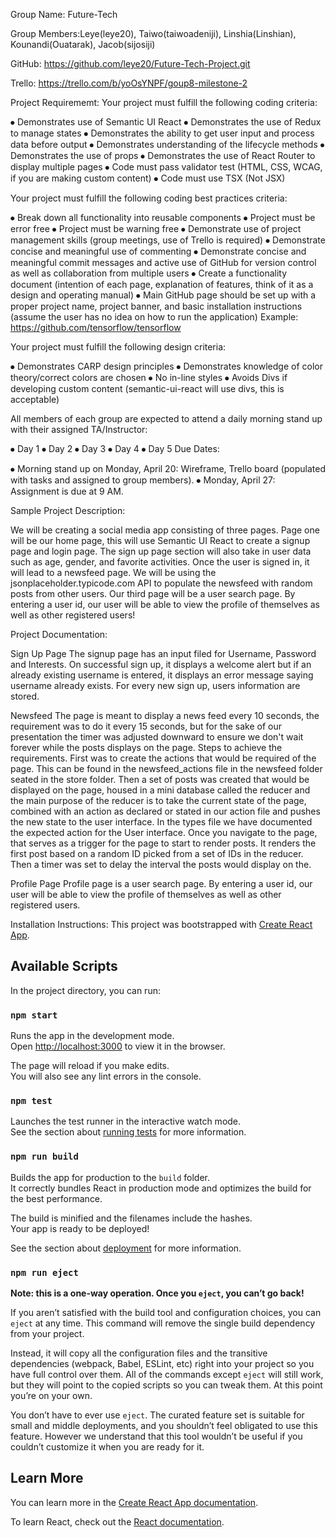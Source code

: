 
Group Name: Future-Tech 

Group Members:Leye(leye20), Taiwo(taiwoadeniji), Linshia(Linshian), Kounandi(Ouatarak), Jacob(sijosiji) 

GitHub: https://github.com/leye20/Future-Tech-Project.git

Trello: https://trello.com/b/yoOsYNPF/goup8-milestone-2

Project Requirememt:
Your project must fulfill the following coding criteria:

⦁	Demonstrates use of Semantic UI React
⦁	Demonstrates the use of Redux to manage states
⦁	Demonstrates the ability to get user input and process data before output
⦁	Demonstrates understanding of the lifecycle methods
⦁	Demonstrates the use of props
⦁	Demonstrates the use of React Router to display multiple pages
⦁	Code must pass validator test (HTML, CSS, WCAG, if you are making custom content)
⦁	Code must use TSX (Not JSX)

Your project must fulfill the following coding best practices criteria:

⦁	Break down all functionality into reusable components
⦁	Project must be error free
⦁	Project must be warning free
⦁	Demonstrate use of project management skills (group meetings, use of Trello is required)
⦁	Demonstrate concise and meaningful use of commenting
⦁	Demonstrate concise and meaningful commit messages and active use of GitHub for version control as well as collaboration from multiple users
⦁	Create a functionality document (intention of each page, explanation of features, think of it as a design and operating manual)
⦁	Main GitHub page should be set up with a proper project name, project banner, and basic installation instructions (assume the user has no idea on how to run the application) Example: https://github.com/tensorflow/tensorflow

Your project must fulfill the following design criteria:

⦁	Demonstrates CARP design principles
⦁	Demonstrates knowledge of color theory/correct colors are chosen
⦁	No in-line styles
⦁	Avoids Divs if developing custom content (semantic-ui-react will use divs, this is acceptable)

All members of each group are expected to attend a daily morning stand up with their assigned TA/Instructor:

⦁	Day 1
⦁	Day 2
⦁	Day 3
⦁	Day 4
⦁	Day 5
Due Dates:

⦁	Morning stand up on Monday, April 20: Wireframe, Trello board (populated with tasks and assigned to group members).
⦁	Monday, April 27: Assignment is due at 9 AM.

Sample Project Description:

We will be creating a social media app consisting of three pages. Page one will be our home page, this will use Semantic UI React to create a signup page and login page. The sign up page section will also take in user data such as age, gender, and favorite activities. Once the user is signed in, it will lead to a newsfeed page. We will be using the jsonplaceholder.typicode.com API to populate the newsfeed with random posts from other users. Our third page will be a user search page. By entering a user id, our user will be able to view the profile of themselves as well as other registered users!

Project Documentation: 

Sign Up Page
The signup page has an input filed for Username, Password and Interests. On successful sign up, it displays a welcome alert but if an already existing username is entered, it displays an error message saying username already exists. For every new sign up, users information are stored.

Newsfeed
The page is meant to display a news feed every 10 seconds, the requirement was to do it every 15 seconds, but for the sake of our presentation the timer was adjusted downward to ensure we don't wait forever while the posts displays on the page.
Steps to achieve the requirements.
First was to create the actions that would be required of the page. This can be found in the newsfeed_actions file in the newsfeed folder seated in the store folder.
Then a set of posts was created that would be displayed on the page, housed in a mini database called the reducer and the main purpose of the reducer is to take the current state of the page, combined with an action as declared or stated in our action file and pushes the new state to the user interface.
In the types file we have documented the expected action for the User interface.
Once you navigate to the page, that serves as a trigger for the page to start to render posts.
It renders the first post based on a random ID picked from a set of IDs in the reducer.
Then a timer was set to delay the interval the posts would display on the.

Profile Page
Profile page is a user search page. By entering a user id, our user will be able to view the profile of themselves as well as other registered users.

Installation Instructions:
This project was bootstrapped with [Create React App](https://github.com/facebook/create-react-app).

## Available Scripts

In the project directory, you can run:

### `npm start`

Runs the app in the development mode.<br />
Open [http://localhost:3000](http://localhost:3000) to view it in the browser.

The page will reload if you make edits.<br />
You will also see any lint errors in the console.

### `npm test`

Launches the test runner in the interactive watch mode.<br />
See the section about [running tests](https://facebook.github.io/create-react-app/docs/running-tests) for more information.

### `npm run build`

Builds the app for production to the `build` folder.<br />
It correctly bundles React in production mode and optimizes the build for the best performance.

The build is minified and the filenames include the hashes.<br />
Your app is ready to be deployed!

See the section about [deployment](https://facebook.github.io/create-react-app/docs/deployment) for more information.

### `npm run eject`

**Note: this is a one-way operation. Once you `eject`, you can’t go back!**

If you aren’t satisfied with the build tool and configuration choices, you can `eject` at any time. This command will remove the single build dependency from your project.

Instead, it will copy all the configuration files and the transitive dependencies (webpack, Babel, ESLint, etc) right into your project so you have full control over them. All of the commands except `eject` will still work, but they will point to the copied scripts so you can tweak them. At this point you’re on your own.

You don’t have to ever use `eject`. The curated feature set is suitable for small and middle deployments, and you shouldn’t feel obligated to use this feature. However we understand that this tool wouldn’t be useful if you couldn’t customize it when you are ready for it.

## Learn More

You can learn more in the [Create React App documentation](https://facebook.github.io/create-react-app/docs/getting-started).

To learn React, check out the [React documentation](https://reactjs.org/).









